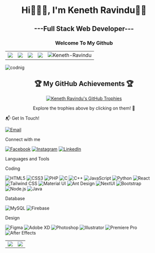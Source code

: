 <h1 align="center">Hi🙋🏻‍♂️, I'm Keneth Ravindu🍃🥂</h1>
<h2 align="center">---Full Stack Web Developer---</h2>
<h3 align="center">Welcome To My Github</h3>

<p align="center">
  <table align="center">
    <tr>
      <td align="center">
        <a href="https://github.com/Keneth-Ravindu">
          <img src="https://badges.pufler.dev/visits/Keneth-Ravindu/Keneth-Ravindu?style=flat-square&color=blue&logo=github">
        </a>
      </td>
      <td align="center">
        <a href="https://github.com/Keneth-Ravindu">
          <img src="https://badges.pufler.dev/years/Keneth-Ravindu?style=flat-square&color=success&logo=github">
        </a>
      </td>
      <td align="center">
        <a href="https://github.com/Keneth-Ravindu?tab=repositories">
          <img src="https://badges.pufler.dev/repos/Keneth-Ravindu?style=flat-square&color=important&logo=github">
        </a>
      </td>
      <td align="center">
        <a href="https://github.com/Keneth-Ravindu">
          <img src="https://badges.pufler.dev/commits/monthly/Keneth-Ravindu?style=flat-square&color=yellowgreen&logo=github">
        </a>
      </td>
      <td align="center">
        <img src="https://komarev.com/ghpvc/?username=Keneth-Ravindu&label=Profile%20views&color=0e75b6&style=flat" alt="Keneth-Ravindu" />
      </td>
    </tr>
  </table>
</p>

<img alt="codnig" src="https://miro.medium.com/max/1280/0*-u0b7K0Q6zfBcQqT.gif">

<h2 align="center">🏆 My GitHub Achievements 🏆</h2>

<p align="center">
  <a href="https://github.com/ryo-ma/github-profile-trophy">
    <img src="https://github-profile-trophy.vercel.app/?username=Keneth-Ravindu&theme=algolia&column=7&no-frame=true&no-bg=true" alt="Keneth Ravindu's GitHub Trophies"/>
  </a>
</p>

<p align="center">
  Explore the trophies above by clicking on them! 🌟
</p>



📬 Get In Touch!

[![Email](https://img.shields.io/badge/Email-kenethravindu2000%40gmail.com-blue?style=for-the-badge&logo=gmail&logoColor=white)](mailto:kenethravindu2000@gmail.com?subject=Hello%20Keneth,%20From%20GitHub)

Connect with me

[![Facebook](https://img.shields.io/badge/Facebook-1877F2?style=for-the-badge&logo=facebook&logoColor=white)](https://www.facebook.com/keneth.Ravindu/)
[![Instagram](https://img.shields.io/badge/Instagram-E4405F?style=for-the-badge&logo=instagram&logoColor=white)](https://www.instagram.com/keneth_ravindu/)
[![LinkedIn](https://img.shields.io/badge/LinkedIn-0077B5?style=for-the-badge&logo=linkedin&logoColor=white)](https://www.linkedin.com/in/keneth-ravindu-a731b1271/)


Languages and Tools

Coding

![HTML5](https://img.shields.io/badge/-HTML5-E34F26?style=for-the-badge&logo=html5&logoColor=white)
![CSS3](https://img.shields.io/badge/-CSS3-1572B6?style=for-the-badge&logo=css3&logoColor=white)
![PHP](https://img.shields.io/badge/-PHP-777BB4?style=for-the-badge&logo=php&logoColor=white)
![C](https://img.shields.io/badge/-C-A8B9CC?style=for-the-badge&logo=c&logoColor=white)
![C++](https://img.shields.io/badge/-C++-00599C?style=for-the-badge&logo=cplusplus&logoColor=white)
![JavaScript](https://img.shields.io/badge/-JavaScript-F7DF1E?style=for-the-badge&logo=javascript&logoColor=black)
![Python](https://img.shields.io/badge/-Python-3776AB?style=for-the-badge&logo=python&logoColor=white)
![React](https://img.shields.io/badge/-React-61DAFB?style=for-the-badge&logo=react&logoColor=black)
![Tailwind CSS](https://img.shields.io/badge/-Tailwind_CSS-38B2AC?style=for-the-badge&logo=tailwind-css&logoColor=white)
![Material UI](https://img.shields.io/badge/-Material_UI-0081CB?style=for-the-badge&logo=material-ui&logoColor=white)
![Ant Design](https://img.shields.io/badge/-Ant_Design-0170FE?style=for-the-badge&logo=ant-design&logoColor=white)
![NextUI](https://img.shields.io/badge/-NextUI-black?style=for-the-badge&logo=nextdotjs&logoColor=white)
![Bootstrap](https://img.shields.io/badge/-Bootstrap-7952B3?style=for-the-badge&logo=bootstrap&logoColor=white)
![Node.js](https://img.shields.io/badge/-Node.js-339933?style=for-the-badge&logo=nodedotjs&logoColor=white)
![Java](https://img.shields.io/badge/-Java-007396?style=for-the-badge&logo=java&logoColor=white)


Database

![MySQL](https://img.shields.io/badge/-MySQL-4479A1?style=for-the-badge&logo=mysql&logoColor=white)
![Firebase](https://img.shields.io/badge/-Firebase-FFCA28?style=for-the-badge&logo=firebase&logoColor=black)

Design

![Figma](https://img.shields.io/badge/-Figma-F24E1E?style=for-the-badge&logo=figma&logoColor=white)
![Adobe XD](https://img.shields.io/badge/-Adobe%20XD-FF61F6?style=for-the-badge&logo=adobexd&logoColor=white)
![Photoshop](https://img.shields.io/badge/-Photoshop-31A8FF?style=for-the-badge&logo=adobephotoshop&logoColor=white)
![Illustrator](https://img.shields.io/badge/-Illustrator-FF9A00?style=for-the-badge&logo=adobeillustrator&logoColor=white)
![Premiere Pro](https://img.shields.io/badge/-Premiere_Pro-9999FF?style=for-the-badge&logo=adobepremierepro&logoColor=white)
![After Effects](https://img.shields.io/badge/-After_Effects-9999FF?style=for-the-badge&logo=adobeaftereffects&logoColor=white)



<table>
  <tr>
    <td valign="top"><img src="https://github-readme-stats.vercel.app/api?username=Keneth-Ravindu&show_icons=true&theme=radical&hide_border=true&bg_color=0D1117&icon_color=BD93F9&title_color=F8D866&text_color=C9D1D9"/></td>
    <td valign="top"><img src="https://github-readme-stats.vercel.app/api/top-langs/?username=Keneth-Ravindu&layout=compact&theme=radical&hide_border=true&bg_color=0D1117&icon_color=BD93F9&title_color=F8D866&text_color=C9D1D9"/></td>
  </tr>
</table>
